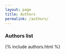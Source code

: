 ```yaml
---
layout: page
title: Authors
permalink: /authors/
---
```


### Authors list
{% include authors.html %}
